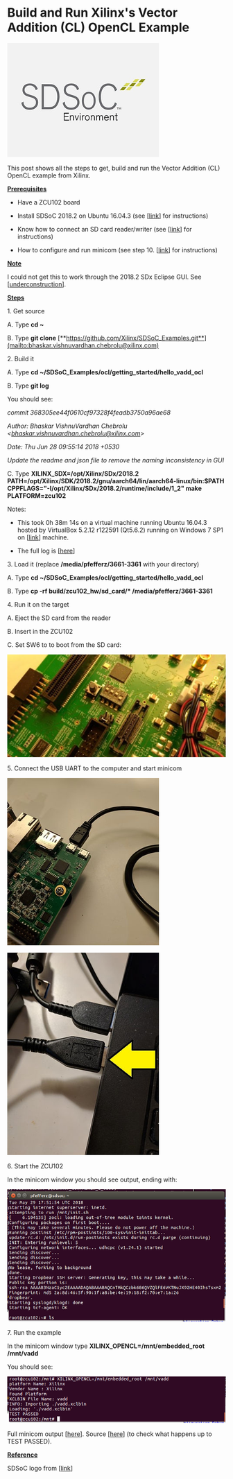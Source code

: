# Build and Run Xilinx's Vector Addition (CL) OpenCL Example

![sdsoc_environment_logo_1](sdsoc_environment_logo_1.jpg)

This post shows all the steps to get, build and run the Vector Addition (CL) OpenCL example from Xilinx.

**<u><span>Prerequisites</span></u>**

-   Have a ZCU102 board
    
-   Install SDSoC 2018.2 on Ubuntu 16.04.3 (see \[[<u><span>link</span></u>](https://www.centennialsoftwaresolutions.com/blog/lab-1-sdsoc-build-and-load)\] for instructions)
    
-   Know how to connect an SD card reader/writer (see \[[<u><span>link</span></u>](https://www.centennialsoftwaresolutions.com/blog/sd-card-access-from-ubuntu-16-04-3-on-virtualbox-on-windows-7)\] for instructions)
    
-   How to configure and run minicom (see step 10. \[[<u><span>link</span></u>](https://www.centennialsoftwaresolutions.com/blog/lab-1-sdsoc-build-and-load)\] for instructions)
    

**<u><span>Note</span></u>**

I could not get this to work through the 2018.2 SDx Eclipse GUI. See \[[<u><span>underconstruction</span></u>](https://www.centennialsoftwaresolutions.com/blog/xilinx-fpga-opencl-vector-addition)\].

**<u><span>Steps</span></u>**

1\. Get source

A. Type **cd ~**

B. Type **git clone** [**https://github.com/Xilinx/SDSoC_Examples.git**](mailto:bhaskar.vishnuvardhan.chebrolu@xilinx.com)

2\. Build it

A. Type **cd ~/SDSoC\_Examples/ocl/getting\_started/hello\_vadd\_ocl**

B. Type **git log**

You should see:

_commit 368305ee44f0610cf97328f4feadb3750a96ae68_

*Author: Bhaskar VishnuVardhan Chebrolu <*[*bhaskar.vishnuvardhan.chebrolu@xilinx.com*](mailto:bhaskar.vishnuvardhan.chebrolu@xilinx.com)*>*

_Date: Thu Jun 28 09:55:14 2018 +0530_

_Update the readme and json file to remove the naming inconsistency in GUI_

C. Type **XILINX\_SDX=/opt/Xilinx/SDx/2018.2 PATH=/opt/Xilinx/SDK/2018.2/gnu/aarch64/lin/aarch64-linux/bin:$PATH CPPFLAGS="-I/opt/Xilinx/SDx/2018.2/runtime/include/1\_2" make PLATFORM=zcu102**

Notes:

-   This took 0h 38m 14s on a virtual machine running Ubuntu 16.04.3 hosted by VirtualBox 5.2.12 r122591 (Qt5.6.2) running on Windows 7 SP1 on \[[<u><span>link</span></u>](http://www.zachpfeffer.com/single-post/2017/01/28/New-T460-System-Information)\] machine.
    
-   The full log is \[[<u><span>here</span></u>](https://docs.google.com/document/d/1uYcXP_BYPBo74Hfn9YO3sXg1jxcylErOtBgwb6JM904/edit?usp=sharing)\]
    

3\. Load it (replace **/media/pfefferz/3661-3361** with your directory)

A. Type **cd ~/SDSoC\_Examples/ocl/getting\_started/hello\_vadd\_ocl**

B. Type **cp -rf build/zcu102\_hw/sd\_card/\* /media/pfefferz/3661-3361**

4\. Run it on the target

A. Eject the SD card from the reader

B. Insert in the ZCU102

C. Set SW6 to to boot from the SD card:

![set_sw6_boot_2](set_sw6_boot_2.jpg)

5\. Connect the USB UART to the computer and start minicom

![connect_usb_uart_3](connect_usb_uart_3.jpg)

![usb_in_computer_4](usb_in_computer_4.jpg)

6\. Start the ZCU102

In the minicom window you should see output, ending with:

![zcu102_output_5](zcu102_output_5.png)

7\. Run the example

In the minicom window type **XILINX\_OPENCL=/mnt/embedded\_root /mnt/vadd**

You should see:

![example_output_6](example_output_6.png)

Full minicom output \[[<u><span>here</span></u>](https://docs.google.com/document/d/1jkusAt6uGio8B9ynF7i8YotgPIxOarvs9hvDzoHdzjY/edit?usp=sharing)\]. Source \[[<u><span>here</span></u>](https://github.com/Xilinx/SDSoC_Examples/blob/master/ocl/getting_started/hello_vadd_ocl/src/host.cpp)\] (to check what happens up to TEST PASSED).

**<u><span>Reference</span></u>**

SDSoC logo from \[[<u><span>link</span></u>](https://www.origin.xilinx.com/content/xilinx/en/products/boards-and-kits/ek-u1-zcu102-g/_jcr_content/mainParsys/xilinxtabs2/tab-hardware/xilinxcolumns_325b/column2/xilinxincludedproduc.img.jpg/1528405722461.jpg)\]